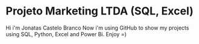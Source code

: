# Projeto Marketing LTDA (SQL, Excel)
Hi i'm Jonatas Castelo Branco
Now i'm using GitHub to show my projects using SQL, Python, Excel and Power Bi.
Enjoy =)
